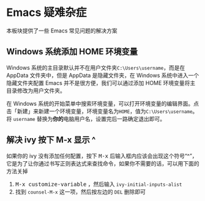# Emacs 疑难杂症

本板块提供了一些 Emacs 常见问题的解决方案

## Windows 系统添加 HOME 环境变量

Windows 系统的主目录默认并不在用户文件夹`C:\Users\username`，而是在 AppData 文件夹中，但是 AppData 是隐藏文件夹，在 Windows 系统中进入一个隐藏文件夹配置 Emacs 并不是很方便，我们可以通过添加 HOME 环境变量将主目录修改为用户文件夹。

在 Windows 系统的开始菜单中搜索环境变量，可以打开环境变量的编辑界面。点击「新建」来新建一个环境变量，环境变量名为`HOME`，值为`C:\Users\username`。将 `username` 替换为**你的**电脑用户名，设置完后一路确定退出即可。

## 解决 ivy 按下 M-x 显示 ^

如果你的 ivy 没有添加任何配置，按下 <kbd>M-x</kbd>  后输入框内应该会出现这个符号“^”，它是为了让你通过书写正则表达式来查找命令，如果你不需要的话，可以用下面的方法关掉

1. <kbd>M-x customize-variable</kbd> ，然后输入 `ivy-initial-inputs-alist`
2. 找到 `counsel-M-x` 这一项，然后按左边的 `DEL` 删除即可
